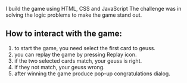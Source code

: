 I build the game using HTML, CSS and JavaScript
The challenge was in solving the logic problems to make the game stand out.

## How to interact with the game:

1. to start the game, you need select the first card to geuss.
2. you can replay the game by pressing Replay icon.
3. if the two selected cards match, your geuss is right.
4. if they not match, your geuss wrong.
5. after winning the game produce pop-up congratulations dialog.

